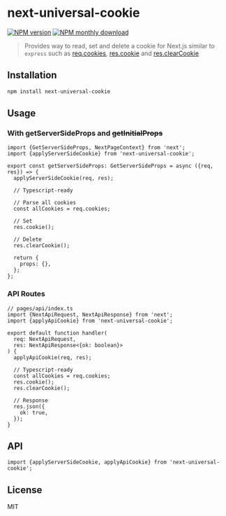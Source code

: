 # next-universal-cookie

[![NPM version](https://img.shields.io/npm/v/next-universal-cookie.svg)](https://www.npmjs.com/package/next-universal-cookie)
[![NPM monthly download](https://img.shields.io/npm/dm/next-universal-cookie.svg)](https://www.npmjs.com/package/next-universal-cookie)

> Provides way to read, set and delete a cookie for Next.js similar to `express` such as [req.cookies](http://expressjs.com/en/5x/api.html#req.cookies), [res.cookie](http://expressjs.com/en/5x/api.html#res.cookie) and [res.clearCookie](http://expressjs.com/en/5x/api.html#res.clearCookie)

## Installation

```bash
npm install next-universal-cookie
```

## Usage

### With **getServerSideProps** and ~~getInitialProps~~

```tsx
import {GetServerSideProps, NextPageContext} from 'next';
import {applyServerSideCookie} from 'next-universal-cookie';

export const getServerSideProps: GetServerSideProps = async ({req, res}) => {
  applyServerSideCookie(req, res);

  // Typescript-ready

  // Parse all cookies
  const allCookies = req.cookies;

  // Set
  res.cookie();

  // Delete
  res.clearCookie();

  return {
    props: {},
  };
};
```

### API Routes

```tsx
// pages/api/index.ts
import {NextApiRequest, NextApiResponse} from 'next';
import {applyApiCookie} from 'next-universal-cookie';

export default function handler(
  req: NextApiRequest,
  res: NextApiResponse<{ok: boolean}>
) {
  applyApiCookie(req, res);

  // Typescript-ready
  const allCookies = req.cookies;
  res.cookie();
  res.clearCookie();

  // Response
  res.json({
    ok: true,
  });
}
```

## API

```tsx
import {applyServerSideCookie, applyApiCookie} from 'next-universal-cookie';
```

## License

MIT
